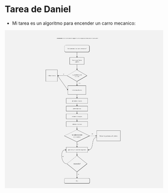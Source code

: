 # Tarea de Daniel

- Mi tarea es un algoritmo para encender un carro mecanico:

![](./diagrama.jpg)

